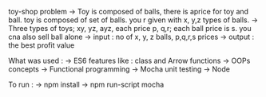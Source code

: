 toy-shop problem
-> Toy is composed of balls, there is aprice for toy and ball. toy is composed of set of balls. you r given with x, y,z  types of balls.
-> Three types of toys; xy, yz, ayz, each price p, q,r; each ball price is s. you cna also sell ball alone
-> input : no of x, y, z balls, p,q,r,s prices
-> output : the best profit value

What was used :
-> ES6 features like : class  and Arrow functions
-> OOPs concepts
-> Functional programming
-> Mocha unit testing
-> Node

To run :
-> npm install
-> npm run-script mocha